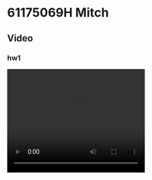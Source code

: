 # 61175069H Mitch

## Video
### hw1
<video width="320" height="240" controls>
  <source src="61175069H_a1/source/hw1-1.mp4" type="video/mp4">
  Your browser does not support the video tag.
</video>
